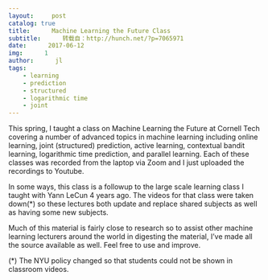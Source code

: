 ```yaml
---
layout:     post
catalog: true
title:      Machine Learning the Future Class
subtitle:      转载自：http://hunch.net/?p=7065971
date:      2017-06-12
img:      1
author:      jl
tags:
    - learning
    - prediction
    - structured
    - logarithmic time
    - joint
---
```


This spring, I taught a class on Machine Learning the Future at Cornell Tech covering a number of advanced topics in machine learning including online learning, joint (structured) prediction, active learning, contextual bandit learning, logarithmic time prediction, and parallel learning. Each of these classes was recorded from the laptop via Zoom and I just uploaded the recordings to Youtube.

In some ways, this class is a followup to the large scale learning class I taught with Yann LeCun 4 years ago. The videos for that class were taken down(*) so these lectures both update and replace shared subjects as well as having some new subjects. 

Much of this material is fairly close to research so to assist other machine learning lecturers around the world in digesting the material, I’ve made all the source available as well. Feel free to use and improve.

(*) The NYU policy changed so that students could not be shown in classroom videos. 
